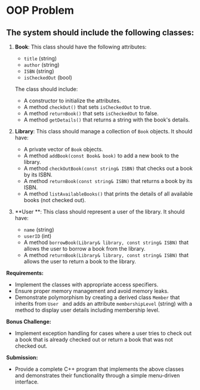 # OOP Problem
## The system should include the following classes:

1. **Book**: This class should have the following attributes:
   - `title` (string)
   - `author` (string)
   - `ISBN` (string)
   - `isCheckedOut` (bool)

   The class should include:
   - A constructor to initialize the attributes.
   - A method `checkOut()` that sets `isCheckedOut` to true.
   - A method `returnBook()` that sets `isCheckedOut` to false.
   - A method `getDetails()` that returns a string with the book's details.

2. **Library**: This class should manage a collection of `Book` objects. It should have:
   - A private vector of `Book` objects.
   - A method `addBook(const Book& book)` to add a new book to the library.
   - A method `checkOutBook(const string& ISBN)` that checks out a book by its ISBN.
   - A method `returnBook(const string& ISBN)` that returns a book by its ISBN.
   - A method `listAvailableBooks()` that prints the details of all available books (not checked out).

3. **User **: This class should represent a user of the library. It should have:
   - `name` (string)
   - `userID` (int)
   - A method `borrowBook(Library& library, const string& ISBN)` that allows the user to borrow a book from the library.
   - A method `returnBook(Library& library, const string& ISBN)` that allows the user to return a book to the library.

**Requirements:**
- Implement the classes with appropriate access specifiers.
- Ensure proper memory management and avoid memory leaks.
- Demonstrate polymorphism by creating a derived class `Member` that inherits from `User ` and adds an attribute `membershipLevel` (string) with a method to display user details including membership level.

**Bonus Challenge:**
- Implement exception handling for cases where a user tries to check out a book that is already checked out or return a book that was not checked out.

**Submission:**
- Provide a complete C++ program that implements the above classes and demonstrates their functionality through a simple menu-driven interface.